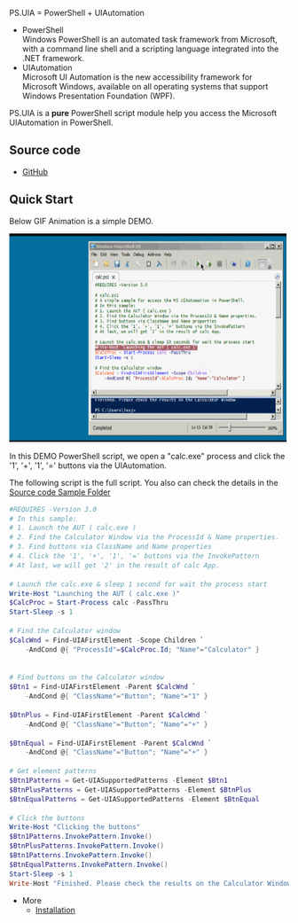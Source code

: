 
PS.UIA = PowerShell + UIAutomation    
* PowerShell    
  Windows PowerShell is an automated task framework from Microsoft, 
  with a command line shell and a scripting language integrated into 
  the .NET framework.
* UIAutomation    
  Microsoft UI Automation is the new accessibility framework for Microsoft Windows, 
  available on all operating systems that support Windows Presentation Foundation (WPF).

PS.UIA is a **pure** PowerShell script module help you access the Microsoft UIAutomation in PowerShell.

## Source code
* [GitHub](https://github.com/xiongjia/ps.uia) 

## Quick Start
Below GIF Animation is a simple DEMO.

![DEMO](https://github.com/xiongjia/ps.uia/raw/master/sample/calc.gif)    

In this DEMO PowerShell script, 
we open a "calc.exe" process 
and click the '1', '+', '1', '=' buttons via the UIAutomation.     

The following script is the full script. 
You also can check the details in the [Source code Sample Folder](https://github.com/xiongjia/ps.uia/tree/master/sample)
```powershell
#REQUIRES -Version 3.0
# In this sample:
# 1. Launch the AUT ( calc.exe )
# 2. Find the Calculator Window via the ProcessId & Name properties.
# 3. Find buttons via ClassName and Name properties 
# 4. Click the '1', '+', '1', '=' buttons via the InvokePattern
# At last, we will get '2' in the result of calc App.

# Launch the calc.exe & sleep 1 second for wait the process start
Write-Host "Launching the AUT ( calc.exe )"
$CalcProc = Start-Process calc -PassThru
Start-Sleep -s 1

# Find the Calculator window
$CalcWnd = Find-UIAFirstElement -Scope Children `
    -AndCond @{ "ProcessId"=$CalcProc.Id; "Name"="Calculator" }


# Find buttons on the Calculator window
$Btn1 = Find-UIAFirstElement -Parent $CalcWnd `
    -AndCond @{ "ClassName"="Button"; "Name"="1" }

$BtnPlus = Find-UIAFirstElement -Parent $CalcWnd `
    -AndCond @{ "ClassName"="Button"; "Name"="+" }

$BtnEqual = Find-UIAFirstElement -Parent $CalcWnd `
    -AndCond @{ "ClassName"="Button"; "Name"="+" }

# Get element patterns
$Btn1Patterns = Get-UIASupportedPatterns -Element $Btn1
$BtnPlusPatterns = Get-UIASupportedPatterns -Element $BtnPlus
$BtnEqualPatterns = Get-UIASupportedPatterns -Element $BtnEqual

# Click the buttons
Write-Host "Clicking the buttons"
$Btn1Patterns.InvokePattern.Invoke()
$BtnPlusPatterns.InvokePattern.Invoke()
$Btn1Patterns.InvokePattern.Invoke()
$BtnEqualPatterns.InvokePattern.Invoke()
Start-Sleep -s 1
Write-Host "Finished. Please check the results on the Calculator Window"
```

* More 
  * [Installation](installation.md)

